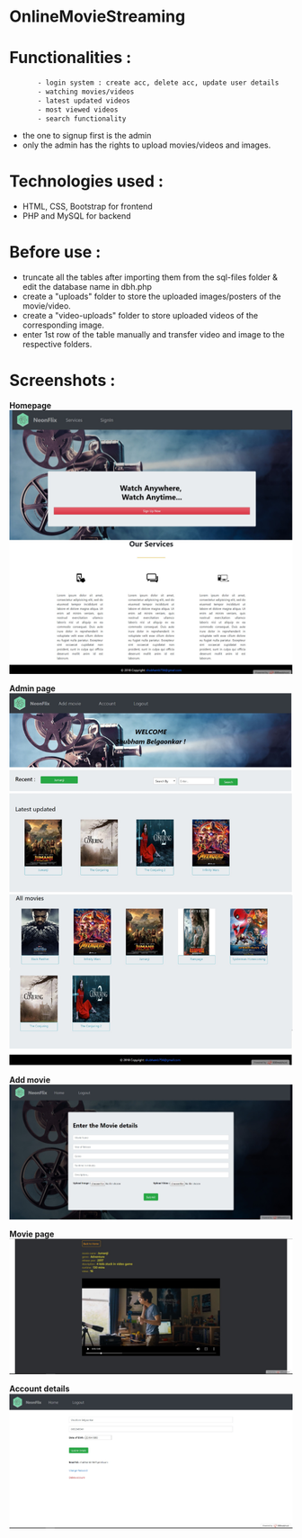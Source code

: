 # OnlineMovieStreaming



# Functionalities : 
           - login system : create acc, delete acc, update user details
           - watching movies/videos
           - latest updated videos
           - most viewed videos
           - search functionality
* the one to signup first is the admin
* only the admin has the rights to upload movies/videos and images.


# Technologies used :
* HTML, CSS, Bootstrap for frontend
* PHP and MySQL for backend

# Before use :

- truncate all the tables after importing them from the sql-files folder & edit the database name in dbh.php
- create a "uploads" folder to store the uploaded images/posters of the movie/video.
- create a "video-uploads" folder to store uploaded videos of the corresponding image.
- enter 1st row of the table manually and transfer video and image to the respective folders.


# Screenshots :

**Homepage**
![](scrshots/1.jpg)

**Admin page**
![](scrshots/2.jpg)

**Add movie**
![](scrshots/3.jpg)

**Movie page**
![](scrshots/5.jpg)

**Account details**
![](scrshots/4.jpg)
